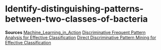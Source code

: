 # Identify-distinguishing-patterns-between-two-classes-of-bacteria

**Sources** 
[ Machine_Learning_in_Action](https://www.cs.bgu.ac.il/~tb211/wiki.files/Machine_Learning_in_Action.pdf)
[Discriminative Frequent Pattern Analysis for Effective Classification](https://www.cs.bgu.ac.il/~tb211/wiki.files/04221720-discriminative-FIM.pdf)
[Direct Discriminative Pattern Mining for Effective Classification](https://www.cs.bgu.ac.il/~tb211/wiki.files/04497425-DirectDiscriminativeFP-tree.pdf)
